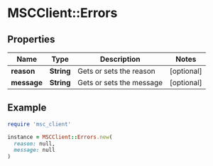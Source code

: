 # MSCClient::Errors

## Properties

| Name | Type | Description | Notes |
| ---- | ---- | ----------- | ----- |
| **reason** | **String** | Gets or sets the reason | [optional] |
| **message** | **String** | Gets or sets the message | [optional] |

## Example

```ruby
require 'msc_client'

instance = MSCClient::Errors.new(
  reason: null,
  message: null
)
```

